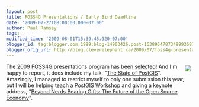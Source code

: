 ```yaml
---
layout: post
title: FOSS4G Presentations / Early Bird Deadline
date: '2009-07-27T08:00:00.000-07:00'
author: Paul Ramsey
tags: 
modified_time: '2009-08-01T15:39:45.920-07:00'
blogger_id: tag:blogger.com,1999:blog-14903426.post-1638954787349993687
blogger_orig_url: http://blog.cleverelephant.ca/2009/07/foss4g-presentations-early-bird.html
---
```


<img src="http://s3.cleverelephant.ca/foss4g_speaking.png" style="float:right;padding:5px;">The [2009 FOSS4G](http://2009.foss4g.org) presentations program has [been selected](http://2009.foss4g.org/presentations/)! And I'm happy to report, it does include my talk, "[The State of PostGIS](http://2009.foss4g.org/presentations/#presentation_110)". Amazingly, I managed to restrict myself to only one submission this year, but I will be helping teach a [PostGIS Workshop](http://2009.foss4g.org/workshops/#workshop_03) and giving a keynote address, "[Beyond Nerds Bearing Gifts: The Future of the Open Source Economy](http://2009.foss4g.org/speakers/#Paul_Ramsey)".

